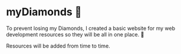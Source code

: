 # myDiamonds 💎

To prevent losing my Diamonds, I created a basic website for my web development resources so they will be all in one place. 💎 

Resources will be added from time to time.

